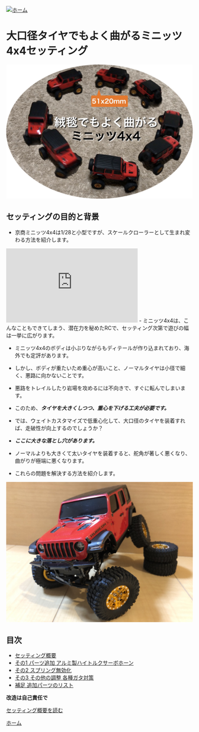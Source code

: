 [![ホーム](/blog/logo.002.png "Kobe Crawlers")](/blog)

# 大口径タイヤでもよく曲がるミニッツ4x4セッティング

![曲がるミニッツ4x4セッティング](steering_settings.jpg "大口径タイヤでもよく曲がるミニッツ4x4セッティング")

## セッティングの目的と背景

- 京商ミニッツ4x4は1/28と小型ですが、スケールクローラーとして生まれ変わる方法を紹介します。

<iframe width="355" height="200" src="https://www.youtube.com/embed/GXepZuPh_8w" frameborder="0" allow="accelerometer; autoplay; clipboard-write; encrypted-media; gyroscope; picture-in-picture" loading="lazy" allowfullscreen></iframe>
- ミニッツ4x4は、こんなこともできてしまう、潜在力を秘めたRCで、セッティング次第で遊びの幅は一挙に広がります。

- ミニッツ4x4のボディは小ぶりながらもディテールが作り込まれており、海外でも定評があります。
- しかし、ボディが重たいため重心が高いこと、ノーマルタイヤは小径で細く、悪路に向かないことです。
- 悪路をトレイルしたり岩場を攻めるには不向きで、すぐに転んでしまいます。
- このため、***タイヤを大きくしつつ、重心を下げる工夫が必要です。***

- では、ウェイトカスタマイズで低重心化して、大口径のタイヤを装着すれば、走破性が向上するのでしょうか？
- ***ここに大きな落とし穴があります。***
- ノーマルよりも大きくて太いタイヤを装着すると、舵角が著しく悪くなり、曲がりが極端に悪くなります。
- これらの問題を解決する方法を紹介します。

![曲がるミニッツ4x4セッティング](JWR01.jpg "前輪に負荷をかけてもよく曲がるミニッツ4x4")

## 目次
- [セッティング概要](/blog/steering_settings/abstract)
- [その1 パーツ追加 アルミ製ハイトルクサーボホーン](/blog/steering_settings/servo_horn)
- [その2 スプリング無効化](/blog/steering_settings/spring_invalidation)
- [その3 その他の調整 各種ガタ対策](/blog/steering_settings/others)
- [補足 追加パーツのリスト](/blog/steering_settings/additional_parts)

**改造は自己責任で**

[セッティング概要を読む](/blog/steering_settings/abstract)

[ホーム](/blog)
